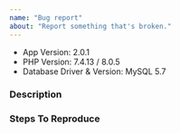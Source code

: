 ```yaml
---
name: "Bug report"
about: "Report something that's broken."
---
```


<!-- DO NOT THROW THIS AWAY -->
<!-- Fill out the FULL versions with patch versions -->

- App Version: 2.0.1
- PHP Version: 7.4.13 / 8.0.5
- Database Driver & Version: MySQL 5.7

### Description

### Steps To Reproduce
